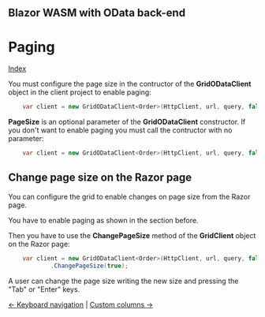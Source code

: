 ## Blazor WASM with OData back-end

# Paging

[Index](Documentation.md)

You must configure the page size in the contructor of the **GridODataClient** object in the client project to enable paging:

```c#
    var client = new GridODataClient<Order>(HttpClient, url, query, false, "ordersGrid", columns, 10, locale);
```

**PageSize** is an optional parameter of the **GridODataClient** constructor. If you don't want to enable paging you must call the contructor with no parameter:

```c#
    var client = new GridODataClient<Order>(HttpClient, url, query, false, "ordersGrid", columns);
```


## Change page size on the Razor page

You can configure the grid to enable changes on page size from the Razor page.

You have to enable paging as shown in the section before.

Then you have to use the **ChangePageSize** method of the **GridClient** object on the Razor page:

```c#
    var client = new GridODataClient<Order>(HttpClient, url, query, false, "ordersGrid", columns, 10, locale)
            .ChangePageSize(true);
```

A user can change the page size writing the new size and pressing the "Tab" or "Enter" keys.

[<- Keyboard navigation](Keyboard_navigation.md) | [Custom columns ->](Custom_columns.md)
